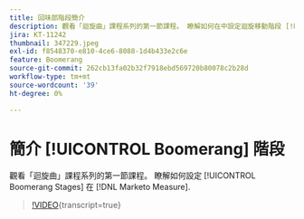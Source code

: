 ```yaml
---
title: 回味郎階段簡介
description: 觀看「迴旋曲」課程系列的第一節課程。 瞭解如何在中設定迴旋移動階段 [!DNL Marketo Measure].
jira: KT-11242
thumbnail: 347229.jpeg
exl-id: f8548370-e810-4ce6-8088-1d4b433e2c6e
feature: Boomerang
source-git-commit: 262cb13fa02b32f7918ebd569720b80078c2b28d
workflow-type: tm+mt
source-wordcount: '39'
ht-degree: 0%

---
```


# 簡介 [!UICONTROL Boomerang] 階段

觀看「迴旋曲」課程系列的第一節課程。 瞭解如何設定 [!UICONTROL Boomerang Stages] 在 [!DNL Marketo Measure].

>[!VIDEO](https://video.tv.adobe.com/v/347229/?learn=on){transcript=true}
